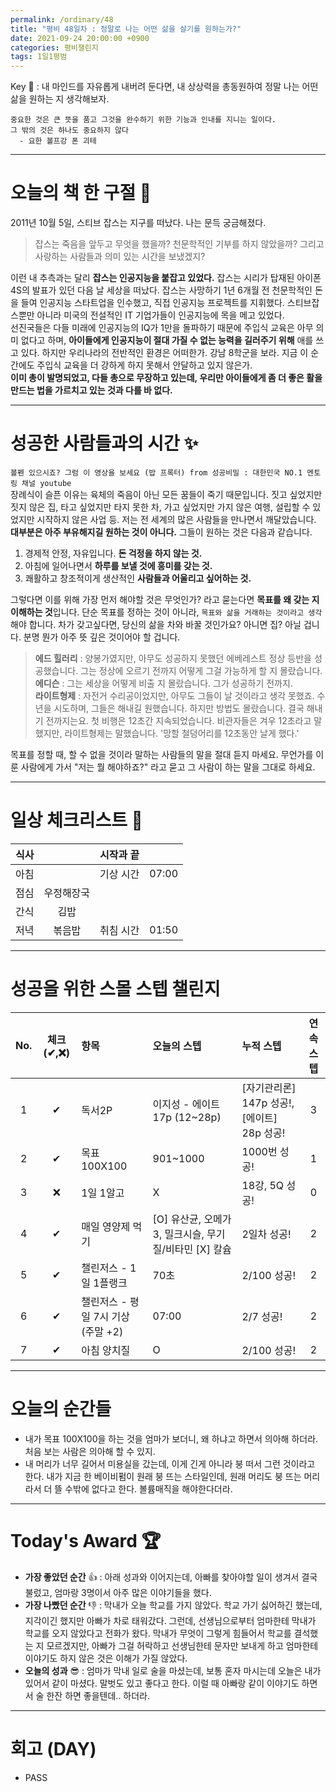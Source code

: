 ```yaml
---
permalink: /ordinary/48
title: "평비 48일차 : 정말로 나는 어떤 삶을 살기를 원하는가?"
date: 2021-09-24 20:00:00 +0900
categories: 평비챌린지
tags: 1일1평범
---  
```

Key 🔑 : 내 마인드를 자유롭게 내버려 둔다면, 내 상상력을 총동원하여 정말 나는 어떤 삶을 원하는 지 생각해보자.
```
중요한 것은 큰 뜻을 품고 그것을 완수하기 위한 기능과 인내를 지니는 일이다.
그 밖의 것은 하나도 중요하지 않다 
  - 요한 볼프강 폰 괴테
```

---
# 오늘의 책 한 구절 📕  
2011년 10월 5일, 스티브 잡스는 지구를 떠났다. 나는 문득 궁금해졌다.  
> 잡스는 죽음을 앞두고 무엇을 했을까? 천문학적인 기부를 하지 않았을까? 그리고 사랑하는 사람들과 의미 있는 시간을 보냈겠지?  

이런 내 추측과는 달리 **잡스는 인공지능을 붙잡고 있었다.** 잡스는 시리가 탑재된 아이폰4S의 발표가 있던 다음 날 세상을 떠났다. 잡스는 사망하기 1년 6개월 전 천문학적인 돈을 들여 인공지능 스타트업을 인수했고, 직접 인공지능 프로젝트를 지휘했다. 스티브잡스뿐만 아니라 미국의 전설적인 IT 기업가들이 인공지능에 목을 메고 있었다.  
선진국들은 다들 미래에 인공지능의 IQ가 1만을 돌파하기 때문에 주입식 교육은 아무 의미 없다고 하며, **아이들에게 인공지능이 절대 가질 수 없는 능력을 길러주기 위해** 애를 쓰고 있다. 하지만 우리나라의 전반적인 환경은 어떠한가. 강남 8학군을 보라. 지금 이 순간에도 주입식 교육을 더 강하게 하지 못해서 안달하고 있지 않은가.  
**이미 총이 발명되었고, 다들 총으로 무장하고 있는데, 우리만 아이들에게 좀 더 좋은 활을 만드는 법을 가르치고 있는 것과 다를 바 없다.**  

---
# 성공한 사람들과의 시간 ✨
`볼펜 있으시죠? 그럼 이 영상을 보세요 (밥 프록터) from 성공비밀 : 대한민국 NO.1 멘토링 채널 youtube`  
장례식이 슬픈 이유는 육체의 죽음이 아닌 모든 꿈들이 죽기 때문입니다. 짓고 싶었지만 짓지 않은 집, 타고 싶었지만 타지 못한 차, 가고 싶었지만 가지 않은 여행, 설립할 수 있었지만 시작하지 않은 사업 등. 저는 전 세계의 많은 사람들을 만나면서 깨달았습니다. **대부분은 아주 부유해지길 원하는 것이 아니다.** 그들이 원하는 것은 다음과 같습니다.
1. 경제적 안정, 자유입니다. **돈 걱정을 하지 않는 것.**  
2. 아침에 일어나면서 **하루를 보낼 것에 흥미를 갖는 것.**  
3. 쾌활하고 창조적이게 생산적인 **사람들과 어울리고 싶어하는 것.**  

그렇다면 이를 위해 가장 먼저 해야할 것은 무엇인가? 라고 묻는다면 **목표를 왜 갖는 지 이해하는 것**입니다. 단순 목표를 정하는 것이 아니라, `목표와 삶을 거래하는 것이라고 생각`해야 합니다. 차가 갖고싶다면, 당신의 삶을 차와 바꿀 것인가요? 아니면 집? 아닐 겁니다. 분명 뭔가 아주 뜻 깊은 것이어야 할 겁니다.  
> **에드 힐러리** : 양봉가였지만, 아무도 성공하지 못했던 에베레스트 정상 등반을 성공했습니다. 그는 정상에 오르기 전까지 어떻게 그걸 가능하게 할 지 몰랐습니다.  
> **에디슨** : 그는 세상을 어떻게 비출 지 몰랐습니다. 그가 성공하기 전까지.  
> **라이트형제** : 자전거 수리공이었지만, 아무도 그들이 날 것이라고 생각 못했죠. 수년을 시도하며, 그들은 해내길 원했습니다. 하지만 방법도 몰랐습니다. 결국 해내기 전까지는요. 첫 비행은 12초간 지속되었습니다. 비관자들은 겨우 12초라고 말했지만, 라이트형제는 말했습니다. '망할 철덩어리를 12초동안 날게 했다.'  

목표를 정할 때, 할 수 없을 것이라 말하는 사람들의 말을 절대 듣지 마세요. 무언가를 이룬 사람에게 가서 "저는 뭘 해야하죠?" 라고 묻고 그 사람이 하는 말을 그대로 하세요. 

---
# 일상 체크리스트 📃

| 식사 |  | 시작과 끝 |  |
|:----:|:----:|:----:|:----:|
| 아침 |  | 기상 시간 | 07:00 |
| 점심 | 우정해장국 |  |  |
| 간식 | 김밥 |  |  |
| 저녁 | 볶음밥 | 취침 시간 | 01:50 |

---
# 성공을 위한 스몰 스텝 챌린지

| No. | 체크(✔,❌) | 항목 | 오늘의 스텝 | 누적 스텝 | 연속 스텝 |
|:----:|:----:|:----|:----|:----|:----:|
| 1 | ✔ | 독서2P | 이지성 - 에이트 17p (12~28p) | [자기관리론] 147p 성공!, [에이트] 28p 성공! | 3 |
| 2 | ✔ | 목표 100X100 | 901~1000 | 1000번 성공! | 1 |
| 3 | ❌ | 1일 1알고 | X | 18강, 5Q 성공! | 0 |
| 4 | ✔ | 매일 영양제 먹기 | [O] 유산균, 오메가3, 밀크시슬, 무기질/비타민 [X] 칼슘 | 2일차 성공! | 2 |
| 5 | ✔ | 챌린저스 - 1일 1플랭크 | 70초 | 2/100 성공! | 2 |
| 6 | ✔ | 챌린저스 - 평일 7시 기상(주말 +2) | 07:00 | 2/7 성공! | 2 |
| 7 | ✔ | 아침 양치질 | O | 2/100 성공! | 2 |

---
# 오늘의 순간들 
- 내가 목표 100X100을 하는 것을 엄마가 보더니, 왜 하냐고 하면서 의아해 하더라. 처음 보는 사람은 의아해 할 수 있지.
- 내 머리가 너무 길어서 미용실을 갔는데, 이게 긴게 아니라 붕 떠서 그런 것이라고 한다. 내가 지금 한 베이비펌이 원래 붕 뜨는 스타일인데, 원래 머리도 붕 뜨는 머리라서 더 뜰 수밖에 없다고 한다. 볼륨매직을 해야한다더라.  

---
# Today's Award 🏆
- **가장 좋았던 순간** 👍 : 아래 성과와 이어지는데, 아빠를 찾아야할 일이 생겨서 결국 불렀고, 엄마랑 3명이서 아주 많은 이야기들을 했다.  
- **가장 나빴던 순간** 👎 : 막내가 오늘 학교를 가지 않았다. 학교 가기 싫어하긴 했는데, 지각이긴 했지만 아빠가 차로 태워갔다. 그런데, 선생님으로부터 엄마한테 막내가 학교를 오지 않았다고 전화가 왔다. 막내가 무엇이 그렇게 힘들어서 학교를 결석했는 지 모르겠지만, 아빠가 그걸 허락하고 선생님한테 문자만 보내게 하고 엄마한테 이야기도 하지 않은 것은 이해가 가질 않았다.  
- **오늘의 성과** 😎 : 엄마가 막내 일로 술을 마셨는데, 보통 혼자 마시는데 오늘은 내가 있어서 같이 마셨다. 말벗도 있고 좋다고 한다. 이럴 때 아빠랑 같이 이야기도 하면서 술 한잔 하면 좋을텐데.. 하더라.

---
# 회고 (DAY)
- PASS